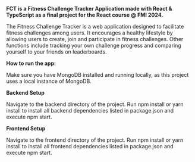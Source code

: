 **FCT is a Fitness Challenge Tracker Application made with React & TypeScript as a final project for the React course @ FMI 2024.**

The Fitness Challenge Tracker is a web application designed to facilitate fitness challenges among users. It encourages a healthy lifestyle by allowing users to create, join and participate in fitness challenges. Other functions include tracking your own challenge progress and comparing yourself to your friends on leaderboards.

**How to run the app:**

Make sure you have MongoDB installed and running locally, as this project uses a local instance of MongoDB.

**Backend Setup**

Navigate to the backend directory of the project.
Run npm install or yarn install to install all backend dependencies listed in package.json and execute npm start.

**Frontend Setup**

Navigate to the frontend directory of the project.
Run npm install or yarn install to install all frontend dependencies listed in package.json and execute npm start.

